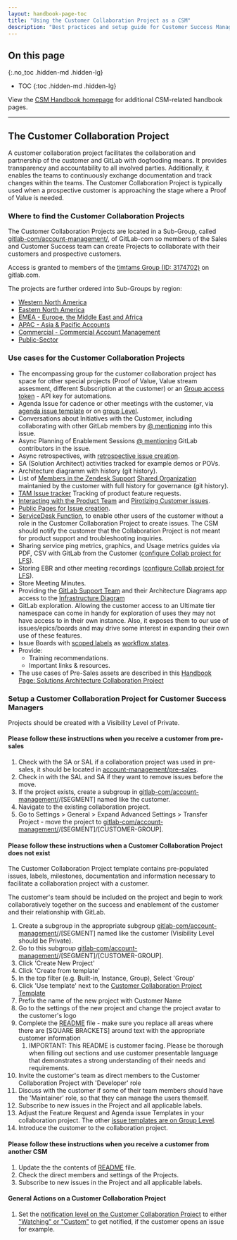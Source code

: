 ```yaml
---
layout: handbook-page-toc
title: "Using the Customer Collaboration Project as a CSM"
description: "Best practices and setup guide for Customer Success Managers using Customer Collaboration Projects to manage customer data, requests, and collaborations."
---
```

## On this page

{:.no_toc .hidden-md .hidden-lg}

- TOC
{:toc .hidden-md .hidden-lg}

View the [CSM Handbook homepage](/handbook/customer-success/csm/) for additional CSM-related handbook pages.

- - -

## The Customer Collaboration Project

A customer collaboration project facilitates the collaboration and partnership of the customer and GitLab with dogfooding means. It provides transparency and accountability to all involved parties. Additionally, it enables the teams to continuously exchange documentation and track changes within the teams. The Customer Collaboration Project is typically used when a prospective customer is approaching the stage where a Proof of Value is needed.

### Where to find the Customer Collaboration Projects

The Customer Collaboration Projects are located in a Sub-Group, called [gitlab-com/account-management/](https://gitlab.com/gitlab-com/account-management), of GitLab-com so members of the Sales and Customer Success team can create Projects to collaborate with their customers and prospective customers. 

Access is granted to members of the [timtams Group (ID: 3174702)](https://gitlab.com/groups/timtams) on gitlab.com.

The projects are further ordered into Sub-Groups by region:

- [Western North America](https://gitlab.com/gitlab-com/account-management/western-north-america)
- [Eastern North America](https://gitlab.com/gitlab-com/account-management/eastern-north-america)
- [EMEA - Europe, the Middle East and Africa](https://gitlab.com/gitlab-com/account-management/emea)
- [APAC - Asia & Pacific Accounts](https://gitlab.com/gitlab-com/account-management/apac)
- [Commercial - Commercial Account Management](https://gitlab.com/gitlab-com/account-management/commercial)
- [Public-Sector](https://gitlab.com/gitlab-com/account-management/public-sector)

### Use cases for the Customer Collaboration Projects

- The encompassing group for the customer collaboration project has space for other special projects (Proof of Value, Value stream assesment, different Subscription at the customer) or an [Group access token](https://docs.gitlab.com/ee/user/group/settings/group_access_tokens.html) - API key for automations.
- Agenda Issue for cadence or other meetings with the customer, via [agenda issue template](https://gitlab.com/gitlab-com/account-management/templates/collaboration/-/blob/master/.gitlab/issue_templates/Meeting%20Agenda.md) or on [group Level](https://gitlab.com/gitlab-com/account-management/sub-group-issue-templates/-/tree/master/.gitlab/issue_templates).
- Conversations about Initiatives with the Customer, including collaborating with other GitLab members by [@ mentioning](https://docs.gitlab.com/ee/user/discussions/#mentions) into this issue.
- Async Planning of Enablement Sessions [@ mentioning](https://docs.gitlab.com/ee/user/discussions/#mentions) GitLab contributors in the issue.
- Async retrospectives, with [retrospective issue creation](https://gitlab.com/gitlab-org/async-retrospectives).
- SA (Solution Architect) activities tracked for example demos or POVs.
- Architecture diagramm with history (git history).
- List of [Members in the Zendesk Support](https://about.gitlab.com/support/managing-support-contacts/#managing-contacts) [Shared Organization](https://about.gitlab.com/support/managing-support-contacts/#shared-organizations) maintanied by the customer with full history for governance (git history).
- [TAM Issue tracker](https://gitlab.com/gitlab-com/cs-tools/gitlab-cs-tools/tam-issue-tracking) Tracking of product feature requests.
- [Interacting with the Product Team](/handbook/customer-success/csm/product/#product-interacting-with-csms) and [Pirotizing Customer issues](/handbook/product/product-processes/customer-issues-prioritization-framework/#customer-success).
- [Public Pages for Issue creation](https://gitlab.com/gitlab-com/account-management/templates/customer-collaboration-project-template/-/tree/master/public).
- [ServiceDesk Function](https://docs.gitlab.com/ee/user/project/service_desk.html#service-desk), to enable other users of the customer without a role in the Customer Collaboration Project to create issues. The CSM should notify the customer that the Collaboration Project is not meant for product support and troubleshooting inquiries.
- Sharing service ping metrics, graphics, and Usage metrics guides via PDF, CSV with GitLab from the Customer ([configure Collab project for LFS](https://docs.gitlab.com/ee/user/project/settings/index.html#configure-project-visibility-features-and-permissions)).
- Storing EBR and other meeting recordings ([configure Collab project for LFS](https://docs.gitlab.com/ee/user/project/settings/index.html#configure-project-visibility-features-and-permissions)).
- Store Meeting Minutes.
- Providing the [GitLab Support Team](https://about.gitlab.com/handbook/support/) and their Architecture Diagrams app access to the [Infrastructure Diagram](https://about.gitlab.com/handbook/support/workflows/looking_up_customer_technical_details.html#architecture-diagram-and-customer-success-project)
- GitLab exploration. Allowing the customer access to an Ultimate tier namespace can come in handy for exploration of uses they may not have access to in their own instance. Also, it exposes them to our use of issues/epics/boards and may drive some interest in expanding their own use of these features.
- Issue Boards with [scoped labels](https://docs.gitlab.com/ee/user/project/labels.html#scoped-labels) as [workflow states](https://docs.gitlab.com/ee/user/project/labels.html#scoped-labels-examples).
- Provide:
  - Training recommendations.
  - Important links & resources.
- The use cases of Pre-Sales assets are described in this [Handbook Page: Solutions Architecture Collaboration Project](https://about.gitlab.com/handbook/customer-success/solutions-architects/processes/collaboration-project/)

### Setup a Customer Collaboration Project for Customer Success Managers

Projects should be created with a Visibility Level of Private.

#### Please follow these instructions when you receive a customer from pre-sales

1. Check with the SA or SAL if a collaboration project was used in pre-sales, it should be located in [account-management/pre-sales](https://gitlab.com/gitlab-com/account-management/pre-sales).
2. Check in with the SAL and SA if they want to remove issues before the move.
3. If the project exists, create a subgroup in [gitlab-com/account-management/](https://gitlab.com/gitlab-com/account-management)/[SEGMENT] named like the customer.
4. Navigate to the existing collaboration project.
5. Go to Settings > General > Expand Advanced Settings > Transfer Project - move the project to [gitlab-com/account-management/](https://gitlab.com/gitlab-com/account-management)/[SEGMENT]/[CUSTOMER-GROUP].

#### Please follow these instructions when a Customer Collaboration Project does not exist

The Customer Collaboration Project template contains pre-populated issues, labels, milestones, documentation and information necessary to facilitate a collaboration project with a customer.

The customer's team should be included on the project and begin to work collaboratively together on the success and enablement of the customer and their relationship with GitLab.

1. Create a subgroup in the appropriate subgroup [gitlab-com/account-management/](https://gitlab.com/gitlab-com/account-management)/[SEGMENT] named like the customer (Visibility Level should be Private).
2. Go to this subgroup [gitlab-com/account-management/](https://gitlab.com/gitlab-com/account-management)/[SEGMENT]/[CUSTOMER-GROUP].
3. Click 'Create New Project'
4. Click 'Create from template'
5. In the top filter (e.g. Built-in, Instance, Group), Select 'Group'
6. Click 'Use template' next to the [Customer Collaboration Project Template](https://gitlab.com/gitlab-com/account-management/templates/customer-collaboration-project-template)
7. Prefix the name of the new project with Customer Name
8. Go to the settings of the new project and change the project avatar to the customer's logo
9. Complete the [README](https://gitlab.com/gitlab-com/account-management/templates/customer-collaboration-project-template/-/blob/master/README.md) file - make sure you replace all areas where there are [SQUARE BRACKETS] around text with the appropriate customer information
   1. IMPORTANT: This README is customer facing. Please be thorough when filling out sections and use customer presentable language that demonstrates a strong understanding of their needs and requirements.
10. Invite the customer's team as direct members to the Customer Collaboration Project with 'Developer' role
   1. Discuss with the customer if some of their team members should have the 'Maintainer' role, so that they can manage the users themself.
11. Subscribe to new issues in the Project and all applicable labels.
12. Adjust the Feature Request and Agenda issue Templates in your collaboration project. The other [issue templates are on Group Level](https://gitlab.com/gitlab-com/account-management/sub-group-issue-templates/-/tree/master/.gitlab/issue_templates).
13. Introduce the customer to the collaboration project.

#### Please follow these instructions when you receive a customer from another CSM

1. Update the the contents of [README](https://gitlab.com/gitlab-com/account-management/templates/customer-collaboration-project-template/-/blob/master/README.md) file.
2. Check the direct members and settings of the Projects.
3. Subscribe to new issues in the Project and all applicable labels.

#### General Actions on a Customer Collaboration Project

1. Set the [notification level on the Customer Collaboration Project](https://docs.gitlab.com/ee/user/profile/notifications.html#change-level-of-project-notifications) to either ["Watching" or "Custom"](https://docs.gitlab.com/ee/user/profile/notifications.html#notification-levels) to get notified, if the customer opens an issue for example.
